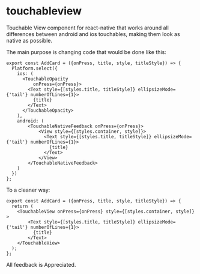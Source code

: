 # touchableview
Touchable View component for react-native that works around all differences between android and ios touchables, making them look as native as possible.

The main purpose is changing code that would be done like this:

```
export const AddCard = ({onPress, title, style, titleStyle}) => {
  Platform.select({
    ios: (
      <TouchableOpacity
          onPress={onPress}>
        <Text style={[styles.title, titleStyle]} ellipsizeMode={'tail'} numberOfLines={1}>
          {title}
        </Text>
      </TouchableOpacity>
    ),
    android: (
        <TouchableNativeFeedback onPress={onPress}>
            <View style={[styles.container, style]}>
              <Text style={[styles.title, titleStyle]} ellipsizeMode={'tail'} numberOfLines={1}>
                {title}
              </Text>
            </View>
        </TouchableNativeFeedback>
    )
  })
};

```

To a cleaner way:
```
export const AddCard = ({onPress, title, style, titleStyle}) => {
  return (
    <TouchableView onPress={onPress} style={[styles.container, style]} >
        <Text style={[styles.title, titleStyle]} ellipsizeMode={'tail'} numberOfLines={1}>
          {title}
        </Text>
    </TouchableView>
  );
};

```

All feedback is Appreciated.

